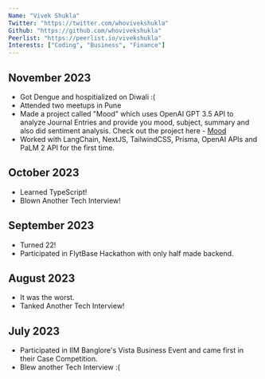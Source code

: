 ```yaml
---
Name: "Vivek Shukla"
Twitter: "https://twitter.com/whovivekshukla"
Github: "https://github.com/whovivekshukla"
Peerlist: "https://peerlist.io/vivekshukla"
Interests: ["Coding", "Business", "Finance"]
---
```


## November 2023

- Got Dengue and hospitialized on Diwali :(
- Attended two meetups in Pune
- Made a project called "Mood" which uses OpenAI GPT 3.5 API to analyze Journal Entries and provide you mood, subject, summary and also did sentiment analysis.
  Check out the project here - [Mood](https://github.com/whovivekshukla/mood)
- Worked with LangChain, NextJS, TailwindCSS, Prisma, OpenAI APIs and PaLM 2 API for the first time.

## October 2023

- Learned TypeScript!
- Blown Another Tech Interview!

## September 2023

- Turned 22!
- Participated in FlytBase Hackathon with only half made backend.

## August 2023

- It was the worst.
- Tanked Another Tech Interview!

## July 2023

- Participated in IIM Banglore's Vista Business Event and came first in their Case Competition.
- Blew another Tech Interview :(
